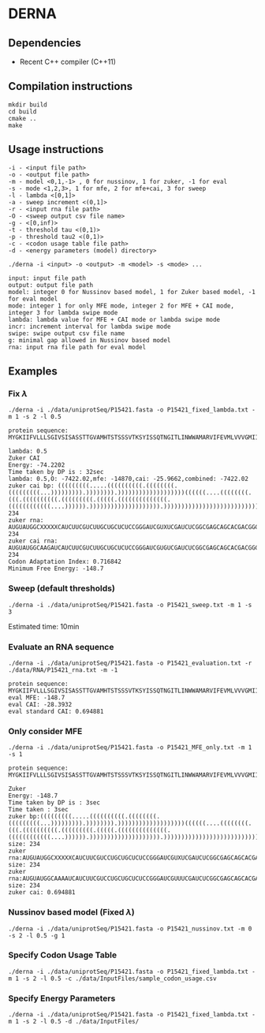 # DERNA

## Dependencies

* Recent C++ compiler (C++11)

## Compilation instructions

```
mkdir build
cd build
cmake ..
make
```

## Usage instructions

```
-i - <input file path>
-o - <output file path>
-m - model <0,1,-1> , 0 for nussinov, 1 for zuker, -1 for eval
-s - mode <1,2,3>, 1 for mfe, 2 for mfe+cai, 3 for sweep
-l - lambda <[0,1]>
-a - sweep increment <(0,1]>
-r - <input rna file path>
-O - <sweep output csv file name>
-g - <[0,inf)>
-t - threshold tau <(0,1)>
-p - threshold tau2 <(0,1)>
-c - <codon usage table file path>
-d - <energy parameters (model) directory>
```

```
./derna -i <input> -o <output> -m <model> -s <mode> ...
```

```
input: input file path 
output: output file path 
model: integer 0 for Nussinov based model, 1 for Zuker based model, -1 for eval model 
mode: integer 1 for only MFE mode, integer 2 for MFE + CAI mode, integer 3 for lambda swipe mode 
lambda: lambda value for MFE + CAI mode or lambda swipe mode 
incr: increment interval for lambda swipe mode 
swipe: swipe output csv file name 
g: minimal gap allowed in Nussinov based model 
rna: input rna file path for eval model
```


## Examples

### Fix $\lambda$ 

`./derna -i ./data/uniprotSeq/P15421.fasta -o P15421_fixed_lambda.txt -m 1 -s 2 -l 0.5`

```
protein sequence: MYGKIIFVLLLSGIVSISASSTTGVAMHTSTSSSVTKSYISSQTNGITLINWWAMARVIFEVMLVVVGMIILISYCIR

lambda: 0.5
Zuker CAI
Energy: -74.2202
Time taken by DP is : 32sec
lambda: 0.5,O: -7422.02,mfe: -14870,cai: -25.9662,combined: -7422.02
zuker cai bp: (((((((((.....((((((((((.((((((((.(((((((((...))))))))).)))))))).)))))))))))))))))))((((((....((((((((.(((.((((((((((.(((((((((.(((((.((((((((((((((.((((((((((((....)))))).)))))))))))))))))))).))))))))))))))))))))))))))))))))))))))))),size: 234
zuker rna: AUGUAUGGCXXXXXCAUCUUCGUCUUGCUGCUCUCCGGGAUCGUXUCGAUCUCGGCGAGCAGCACGACGGGGGUGGCCAUGCAUACGAGUXXXXGCAGUAGCXUGAXUAAGAGUUAUXUAUCCUCACXGACCAACGGCAUCACCUUGAXAAAUUGGUGGGCGXXGGCCCGCXUAAUUUUCGAGGUGAUGCUGGUGGUCGUGGGGAUGAUAAUUCUUAUCAGCUACUGCAUUCGU.size: 234
zuker cai rna: AUGUAUGGCAAGAUCAUCUUCGUCUUGCUGCUCUCCGGGAUCGUGUCGAUCUCGGCGAGCAGCACGACGGGGGUGGCCAUGCAUACGAGUACCAGCAGUAGCGUGACUAAGAGUUAUAUAUCCUCACAGACCAACGGCAUCACCUUGAUAAAUUGGUGGGCGAUGGCCCGCGUAAUUUUCGAGGUGAUGCUGGUGGUCGUGGGGAUGAUAAUUCUUAUCAGCUACUGCAUUCGU.size: 234
Codon Adaptation Index: 0.716842
Minimum Free Energy: -148.7

```

### Sweep (default thresholds) 

`./derna -i ./data/uniprotSeq/P15421.fasta -o P15421_sweep.txt -m 1 -s 3`

Estimated time: 10min 

### Evaluate an RNA sequence

`./derna -i ./data/uniprotSeq/P15421.fasta -o P15421_evaluation.txt -r ./data/RNA/P15421_rna.txt -m -1`

```
protein sequence: MYGKIIFVLLLSGIVSISASSTTGVAMHTSTSSSVTKSYISSQTNGITLINWWAMARVIFEVMLVVVGMIILISYCIR
eval MFE: -148.7
eval CAI: -28.3932
eval standard CAI: 0.694881

```

### Only consider MFE

`./derna -i ./data/uniprotSeq/P15421.fasta -o P15421_MFE_only.txt -m 1 -s 1`

```
protein sequence: MYGKIIFVLLLSGIVSISASSTTGVAMHTSTSSSVTKSYISSQTNGITLINWWAMARVIFEVMLVVVGMIILISYCIR

Zuker
Energy: -148.7
Time taken by DP is : 3sec
Time taken : 3sec
zuker bp:(((((((((.....((((((((((.((((((((.(((((((((...))))))))).)))))))).)))))))))))))))))))((((((....((((((((.(((.((((((((((.(((((((((.(((((.((((((((((((((.((((((((((((....)))))).)))))))))))))))))))).))))))))))))))))))))))))))))))))))))))))), size: 234
zuker rna:AUGUAUGGCXXXXXCAUCUUCGUCCUGCUGCUCUCCGGGAUCGUXUCGAUCUCGGCGAGCAGCACGACGGGGGUGGCCAUGCAUACGAGUXXXXGCAGUAGCXUGAXUAAGAGUUAUXUAUCCUCACXGACCAACGGCAUCACCUUGAXAAAUUGGUGGGCGXXGGCCCGCXUAAUUUUCGAGGUGAUGCUGGUGGUCGUGGGGAUGAUAAUUCUUAUCAGCUACUGCAUUCGU, size: 234
zuker rna:AUGUAUGGCAAAAUCAUCUUCGUCCUGCUGCUCUCCGGGAUCGUUUCGAUCUCGGCGAGCAGCACGACGGGGGUGGCCAUGCAUACGAGUACUAGCAGUAGCGUGACUAAGAGUUAUAUAUCCUCACAGACCAACGGCAUCACCUUGAUAAAUUGGUGGGCGAUGGCCCGCGUAAUUUUCGAGGUGAUGCUGGUGGUCGUGGGGAUGAUAAUUCUUAUCAGCUACUGCAUUCGU, size: 234
zuker cai: 0.694881

```

### Nussinov based model (Fixed $\lambda$)

`./derna -i ./data/uniprotSeq/P15421.fasta -o P15421_nussinov.txt -m 0 -s 2 -l 0.5 -g 1`

### Specify Codon Usage Table

`./derna -i ./data/uniprotSeq/P15421.fasta -o P15421_fixed_lambda.txt -m 1 -s 2 -l 0.5 -c ./data/InputFiles/sample_codon_usage.csv`

### Specify Energy Parameters

`./derna -i ./data/uniprotSeq/P15421.fasta -o P15421_fixed_lambda.txt -m 1 -s 2 -l 0.5 -d ./data/InputFiles/`
